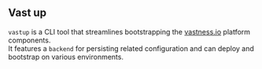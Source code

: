Vast up
---

`vastup` is a CLI tool that streamlines bootstrapping the [vastness.io](http://vastness.io) platform components.  
It features a `backend` for persisting related configuration and can deploy and bootstrap on various
environments.  
